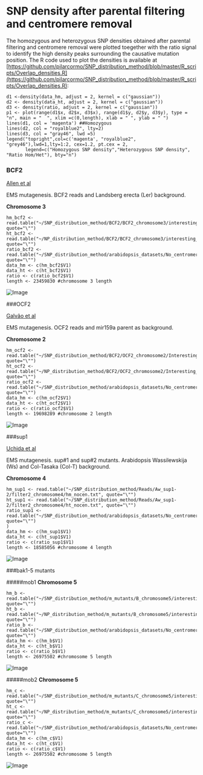 SNP density after parental filtering and centromere removal
====

The homozygous and heterozygous SNP densities obtained after parental filtering and centromere removal were plotted toegether with the ratio signal to identify the high density peaks surrounding the causative mutation position. The R code used to plot the densities is available at [https://github.com/pilarcormo/SNP_distribution_method/blob/master/R_scripts/Overlap_densities.R](https://github.com/pilarcormo/SNP_distribution_method/blob/master/R_scripts/Overlap_densities.R):

```
d1 <-density(data_hm, adjust = 2, kernel = c("gaussian"))
d2 <- density(data_ht, adjust = 2, kernel = c("gaussian"))
d3 <- density(ratio, adjust = 2, kernel = c("gaussian"))
p1 <- plot(range(d1$x, d2$x, d3$x), range(d1$y, d2$y, d3$y), type = "n", main = "  ", xlim =c(0,length), xlab = " ", ylab = " ")
lines(d1, col = 'magenta') ##Homozygous 
lines(d2, col = "royalblue2", lty=2)
lines(d3, col = "gray46", lwd =5)
legend("topright",col=c('magenta', "royalblue2", "grey46"),lwd=1,lty=1:2, cex=1.2, pt.cex = 2,
       legend=c("Homozygous SNP density","Heterozygous SNP density", "Ratio Hom/Het"), bty="n")
```


### BCF2 

[Allen et al](http://www.ncbi.nlm.nih.gov/pmc/articles/PMC3772335/#SM3)

EMS mutagenesis. BCF2 reads and Landsberg erecta (Ler) background. 

**Chromosome 3**

```
hm_bcf2 <- read.table("~/SNP_distribution_method/BCF2/BCF2_chromosome3/interesting_3/hm_nocen.txt", quote="\"")
ht_bcf2 <- read.table("~/NP_distribution_method/BCF2/BCF2_chromosome3/interesting_3/ht_nocen.txt", quote="\"")
ratio_bcf2 <- read.table("~/SNP_distribution_method/arabidopsis_datasets/No_centromere/bcf2_nocen_chr3_10kb/SDM_0/ratios.txt", quote="\"")
data_hm <- c(hm_bcf2$V1)      
data_ht <- c(ht_bcf2$V1)
ratio <- c(ratio_bcf2$V1)
length <- 23459830 #chromosome 3 length
```
![Image](BCF2/BCF2_chromosome3/Interesting_3/Rplot.withratio.png)

###OCF2 

[Galvão et al](http://onlinelibrary.wiley.com/doi/10.1111/j.1365-313X.2012.04993.x/full#ss9)

EMS mutagenesis. OCF2 reads and  mir159a parent as background. 

**Chromosome 2**

```
hm_ocf2 <- read.table("~/SNP_distribution_method/BCF2/OCF2_chromosome2/Interesting_2/hm_nocen.txt", quote="\"")
ht_ocf2 <- read.table("~/NP_distribution_method/BCF2/OCF2_chromosome2/Interesting_2/ht_nocen.txt", quote="\"")
ratio_ocf2 <- read.table("~/SNP_distribution_method/arabidopsis_datasets/No_centromere/ocf2_nocen_chr2_10kb/SDM_0/ratios.txt", quote="\"")
data_hm <- c(hm_ocf2$V1)      
data_ht <- c(ht_ocf2$V1)
ratio <- c(ratio_ocf2$V1)
length <- 19698289 #chromosome 2 length
```

![Image](OCF2/OCF2_chromosome2/Interesting_2/Rplot.ratio_nocen.png)

###sup1

[Uchida et al](http://pcp.oxfordjournals.org/content/52/4/716.long)

EMS mutagenesis. sup#1 and sup#2 mutants. Arabidopsis Wassilewskija (Ws) and Col-Tasaka (Col-T) background. 

**Chromosome 4**

```
hm_sup1 <- read.table("~/SNP_distribution_method/Reads/Aw_sup1-2/filter2_chromosome4/hm_nocen.txt", quote="\"")
ht_sup1 <- read.table("~/SNP_distribution_method/Reads/Aw_sup1-2/filter2_chromosome4/ht_nocen.txt", quote="\"")
ratio_sup1 <- read.table("~/SNP_distribution_method/arabidopsis_datasets/No_centromere/sup1_nocen_chr4_10kb/SDM_0/ratios.txt", quote="\"")
)
data_hm <- c(hm_sup1$V1)      
data_ht <- c(ht_sup1$V1)
ratio <- c(ratio_sup1$V1)
length <- 18585056 #chromosome 4 length
```

![Image](Aw_sup1-2/filter2_chromosome4/Rplot.densities.png)

###bak1-5 mutants

#####mob1
**Chromosome 5**

```
hm_b <- read.table("~/SNP_distribution_method/m_mutants/B_chromosome5/interesting_5/hm_nocen.txt", quote="\"")
ht_b <- read.table("~/NP_distribution_method/m_mutants/B_chromosome5/interesting_5/ht_nocen.txt", quote="\"")
ratio_b <- read.table("~/SNP_distribution_method/arabidopsis_datasets/No_centromere/B_nocen_chr5_10kb/SDM_0/ratios.txt", quote="\"")
data_hm <- c(hm_b$V1)      
data_ht <- c(ht_b$V1)
ratio <- c(ratio_b$V1)
length <- 26975502 #chromosome 5 length
```

![Image](m_mutants/B_chromosome5/interesting_5/Rplot.withratio.png)

#####mob2
**Chromosome 5**

```
hm_c <- read.table("~/SNP_distribution_method/m_mutants/C_chromosome5/interesting_5/hm_nocen.txt", quote="\"")
ht_c <- read.table("~/NP_distribution_method/m_mutants/C_chromosome5/interesting_5/ht_nocen.txt", quote="\"")
ratio_c <- read.table("~/SNP_distribution_method/arabidopsis_datasets/No_centromere/C_nocen_chr5_10kb/SDM_0/ratios.txt", quote="\"")
data_hm <- c(hm_c$V1)      
data_ht <- c(ht_c$V1)
ratio <- c(ratio_c$V1)
length <- 26975502 #chromosome 5 length
```

![Image](m_mutants/C_chromosome5/interesting_5/Rplot.withratio.png)






